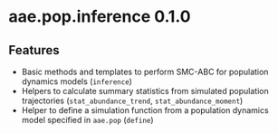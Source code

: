 # aae.pop.inference 0.1.0

## Features

- Basic methods and templates to perform SMC-ABC for population dynamics models (`inference`)
- Helpers to calculate summary statistics from simulated population trajectories (`stat_abundance_trend`, `stat_abundance_moment`)
- Helper to define a simulation function from a population dynamics model specified in `aae.pop` (`define`)
